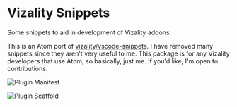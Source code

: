 # Vizality Snippets

Some snippets to aid in development of Vizality addons.

This is an Atom port of [vizality/vscode-snippets](https://github.com/vizality/vscode-snippets). I have removed many snippets since they aren't very useful to me. This package is for any Vizality developers that use Atom, so basically, just me. If you'd like, I'm open to contributions.

![Plugin Manifest](https://raw.githubusercontent.com/v-briese/vizality-snippets/master/assets/plugin-manifest.gif)

![Plugin Scaffold](https://raw.githubusercontent.com/v-briese/vizality-snippets/master/assets/plugin-scaffold.gif)
